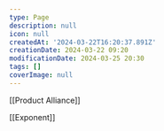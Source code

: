 ```yaml
---
type: Page
description: null
icon: null
createdAt: '2024-03-22T16:20:37.891Z'
creationDate: 2024-03-22 09:20
modificationDate: 2024-03-25 20:30
tags: []
coverImage: null
---
```



[[Product Alliance]]

[[Exponent]]

